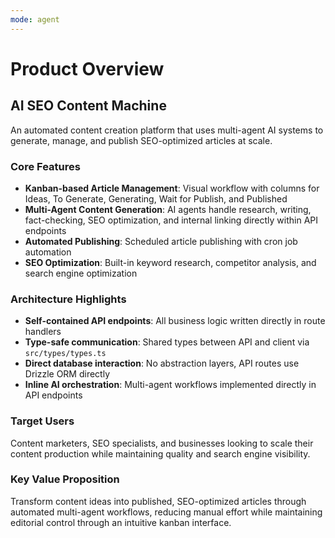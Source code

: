 ```yaml
---
mode: agent
---
```


# Product Overview

## AI SEO Content Machine

An automated content creation platform that uses multi-agent AI systems to generate, manage, and publish SEO-optimized articles at scale.

### Core Features

- **Kanban-based Article Management**: Visual workflow with columns for Ideas, To Generate, Generating, Wait for Publish, and Published
- **Multi-Agent Content Generation**: AI agents handle research, writing, fact-checking, SEO optimization, and internal linking directly within API endpoints
- **Automated Publishing**: Scheduled article publishing with cron job automation
- **SEO Optimization**: Built-in keyword research, competitor analysis, and search engine optimization

### Architecture Highlights

- **Self-contained API endpoints**: All business logic written directly in route handlers
- **Type-safe communication**: Shared types between API and client via `src/types/types.ts`
- **Direct database interaction**: No abstraction layers, API routes use Drizzle ORM directly
- **Inline AI orchestration**: Multi-agent workflows implemented directly in API endpoints

### Target Users

Content marketers, SEO specialists, and businesses looking to scale their content production while maintaining quality and search engine visibility.

### Key Value Proposition

Transform content ideas into published, SEO-optimized articles through automated multi-agent workflows, reducing manual effort while maintaining editorial control through an intuitive kanban interface.
```